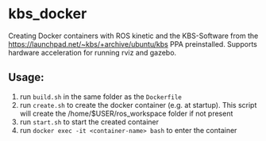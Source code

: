 # kbs\_docker
Creating Docker containers with ROS kinetic and the KBS-Software from the <https://launchpad.net/~kbs/+archive/ubuntu/kbs> PPA preinstalled. Supports hardware acceleration for running rviz and gazebo.

## Usage:
 1. run `build.sh` in the same folder as the `Dockerfile`
 2. run `create.sh` to create the docker container (e.g. at startup). This script will create the /home/$USER/ros_workspace folder if not present
 3. run `start.sh` to start the created container
 4. run `docker exec -it <container-name> bash` to enter the container
